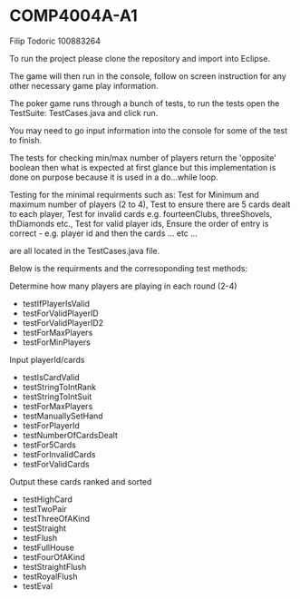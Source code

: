 # COMP4004A-A1
Filip Todoric
100883264

To run the project please clone the repository and import into Eclipse.

The game will then run in the console, follow on screen instruction for any other necessary game play information. 

The poker game runs through a bunch of tests, to run the tests open the TestSuite: TestCases.java and click run.

You may need to go input information into the console for some of the test to finish. 

The tests for checking min/max number of players return the 'opposite' boolean then what is expected at first glance but this implementation is done on purpose because it is used in a do...while loop.

Testing for the minimal requirments such as: Test for Minimum and maximum number of players (2 to 4), Test to ensure there are 5 cards dealt to each player, Test for invalid cards e.g. fourteenClubs, threeShovels, thDiamonds etc., Test for valid player ids, Ensure the order of entry is correct - e.g. player id and then the cards ... etc ...

are all located in the TestCases.java file. 

Below is the requirments and the corresoponding test methods: 

Determine how many players are playing in each round (2-4)
  - testIfPlayerIsValid
  - testForValidPlayerID
  - testForValidPlayerID2
  - testForMaxPlayers
  - testForMinPlayers

Input playerId/cards
  - testIsCardValid
  - testStringToIntRank
  - testStringToIntSuit
  - testForMaxPlayers
  - testManuallySetHand
  - testForPlayerId
  - testNumberOfCardsDealt
  - testFor5Cards
  - testForInvalidCards
  - testForValidCards

Output these cards ranked and sorted
  - testHighCard
  - testTwoPair
  - testThreeOfAKind
  - testStraight
  - testFlush
  - testFullHouse
  - testFourOfAKind
  - testStraightFlush
  - testRoyalFlush
  - testEval
  
